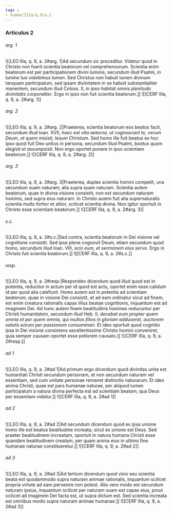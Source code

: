 ```yaml
---
tags : 
- Summa/IIIa/q.9/a.2
---
```


### Articulus 2

###### arg. 1
![[LEO IIIa, q. 9, a. 2#arg. 1|Ad secundum sic proceditur. Videtur quod in Christo non fuerit scientia beatorum vel comprehensorum. Scientia enim beatorum est per participationem divini luminis, secundum illud Psalmi, *in lumine tuo videbimus lumen*. Sed Christus non habuit lumen divinum tanquam participatum, sed ipsam divinitatem in se habuit substantialiter manentem, secundum illud Coloss. II, *in ipso habitat omnis plenitudo divinitatis corporaliter*. Ergo in ipso non fuit scientia beatorum.]]
![[CERF IIIa, q. 9, a. 2#arg. 1]]

###### arg. 2
![[LEO IIIa, q. 9, a. 2#arg. 2|Praeterea, scientia beatorum eos beatos facit, secundum illud Ioan. XVII, *haec est vita aeterna, ut cognoscant te, verum Deum, et quem misisti, Iesum Christum*. Sed homo ille fuit beatus ex hoc ipso quod fuit Deo unitus in persona, secundum illud Psalmi, *beatus quem elegisti et assumpsisti*. Non ergo oportet ponere in ipso scientiam beatorum.]]
![[CERF IIIa, q. 9, a. 2#arg. 2]]

###### arg. 3
![[LEO IIIa, q. 9, a. 2#arg. 3|Praeterea, duplex scientia homini competit, una secundum suam naturam; alia supra suam naturam. Scientia autem beatorum, quae in divina visione consistit, non est secundum naturam hominis, sed supra eius naturam. In Christo autem fuit alia supernaturalis scientia multo fortior et altior, scilicet scientia divina. Non igitur oportuit in Christo esse scientiam beatorum.]]
![[CERF IIIa, q. 9, a. 2#arg. 3]]

###### s.c.
![[LEO IIIa, q. 9, a. 2#s.c.|Sed contra, scientia beatorum in Dei visione vel cognitione consistit. Sed ipse plene cognovit Deum, etiam secundum quod homo, secundum illud Ioan. VIII, *scio eum, et sermonem eius servo*. Ergo in Christo fuit scientia beatorum.]]
![[CERF IIIa, q. 9, a. 2#s.c.]]

###### resp.
![[LEO IIIa, q. 9, a. 2#resp.|Respondeo dicendum quod illud quod est in potentia, reducitur in actum per id quod est actu, oportet enim esse calidum id per quod alia calefiunt. Homo autem est in potentia ad scientiam beatorum, quae in visione Dei consistit, et ad eam ordinatur sicut ad finem, est enim creatura rationalis capax illius beatae cognitionis, inquantum est ad imaginem Dei. Ad hunc autem finem beatitudinis homines reducuntur per Christi humanitatem, secundum illud Heb. II, *decebat eum propter quem omnia et per quem omnia, qui multos filios in gloriam adduxerat, auctorem salutis eorum per passionem consummari*. Et ideo oportuit quod cognitio ipsa in Dei visione consistens excellentissime Christo homini conveniret, quia semper causam oportet esse potiorem causato.]]
![[CERF IIIa, q. 9, a. 2#resp.]]

###### ad 1
![[LEO IIIa, q. 9, a. 2#ad 1|Ad primum ergo dicendum quod divinitas unita est humanitati Christi secundum personam, et non secundum naturam vel essentiam, sed cum unitate personae remanet distinctio naturarum. Et ideo anima Christi, quae est pars humanae naturae, per aliquod lumen participatum a natura divina perfecta est ad scientiam beatam, qua Deus per essentiam videtur.]]
![[CERF IIIa, q. 9, a. 2#ad 1]]

###### ad 2
![[LEO IIIa, q. 9, a. 2#ad 2|Ad secundum dicendum quod ex ipsa unione homo ille est beatus beatitudine increata, sicut ex unione est Deus. Sed praeter beatitudinem increatam, oportuit in natura humana Christi esse quandam beatitudinem creatam, per quam anima eius in ultimo fine humanae naturae constitueretur.]]
![[CERF IIIa, q. 9, a. 2#ad 2]]

###### ad 3
![[LEO IIIa, q. 9, a. 2#ad 3|Ad tertium dicendum quod visio seu scientia beata est quodammodo supra naturam animae rationalis, inquantum scilicet propria virtute ad eam pervenire non potest. Alio vero modo est secundum naturam ipsius, inquantum scilicet per naturam suam est capax eius, prout scilicet ad imaginem Dei facta est, ut supra dictum est. Sed scientia increata est omnibus modis supra naturam animae humanae.]]
![[CERF IIIa, q. 9, a. 2#ad 3]]

